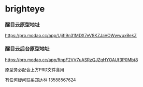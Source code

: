 # brighteye


### 醒目云原型地址
https://pro.modao.cc/app/Ujifl9n31MDX7eV8KZJaVOWwwuxBekZ


### 醒目云后台原型地址
https://pro.modao.cc/app/ftnpF2VV7uASRzQJZqHYOAUf3P0Mbt8

原型务必配合上方PRD文件食用

有任何疑问联系郑达林 13588567624